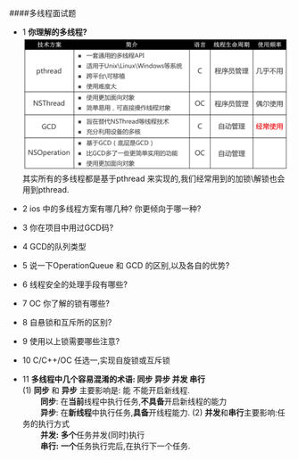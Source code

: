 ####多线程面试题

- 1 **你理解的多线程?**
![](/assets/Snip20180719_1.png)
其实所有的多线程都是基于pthread 来实现的,我们经常用到的加锁\解锁也会用到pthread.

- 2 ios 中的多线程方案有哪几种? 你更倾向于哪一种?

- 3 你在项目中用过GCD码? 


- 4 GCD的队列类型

- 5 说一下OperationQueue 和 GCD 的区别,以及各自的优势?


- 6 线程安全的处理手段有哪些?


- 7 OC 你了解的锁有哪些? 


- 8 自悬锁和互斥所的区别? 

- 9 使用以上锁需要哪些注意?

- 10 C/C++/OC 任选一,实现自旋锁或互斥锁


- 11 **多线程中几个容易混淆的术语: 同步 异步 并发 串行**<br>
(1) **同步** 和 **异步** 主要影响是: 能 不能开启新线程.<br>
&emsp;&emsp;  **同步**: 在**当前**线程中执行任务,**不具备**开启新线程的能力<br>
&emsp;&emsp;  **异步**: 在**新线程**中执行任务,**具备**开线程能力.
(2) **并发**和**串行**主要影响:任务的执行方式<br>
&emsp;&emsp; **并发:** **多个**任务并发(同时)执行<br>
&emsp;&emsp; **串行:** **一个**任务执行完后,在执行下一个任务.
